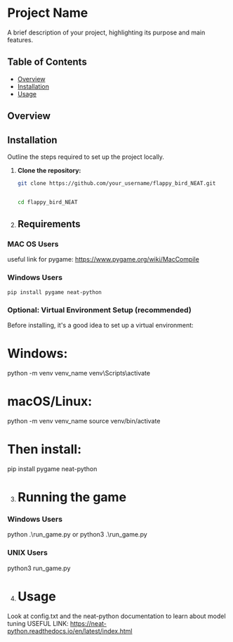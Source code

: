 # Project Name

A brief description of your project, highlighting its purpose and main features.

## Table of Contents

- [Overview](#overview)
- [Installation](#installation)
- [Usage](#usage)


## Overview



## Installation

Outline the steps required to set up the project locally.

1. **Clone the repository:**

   ```bash
   git clone https://github.com/your_username/flappy_bird_NEAT.git

   
   cd flappy_bird_NEAT

2. ## Requirements
  
  ### MAC OS Users

  useful link for pygame: https://www.pygame.org/wiki/MacCompile

  ### Windows Users
  
    pip install pygame neat-python


  ### Optional: Virtual Environment Setup (recommended)
  Before installing, it's a good idea to set up a virtual environment:
  # Windows:
  python -m venv venv_name
  venv\Scripts\activate

  # macOS/Linux:
  python -m venv venv_name
  source venv/bin/activate

  # Then install:
  pip install pygame neat-python

3. # Running the game

  ### Windows Users 
  python .\run_game.py
  or python3 .\run_game.py

  ### UNIX Users
  python3 run_game.py


4. # Usage
  Look at config.txt and the neat-python documentation to learn about model tuning
  USEFUL LINK: https://neat-python.readthedocs.io/en/latest/index.html
